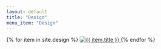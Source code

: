 ```yaml
---
layout: default
title: "Design"
menu_item: "Design"
---
```



<div class="ui three column stackable doubling centered grid portfolio">
  {% for item in site.design %}
  <a href="{{ item.url | relative_url }}" class="ui column portfolio-item">
    <img class="ui fluid rounded image" alt="{{ item.title }}" title="{{ item.name }}" src="{{ item.preview_image_url | relative_url }}"/>
  </a>
  {% endfor %}
</div>


